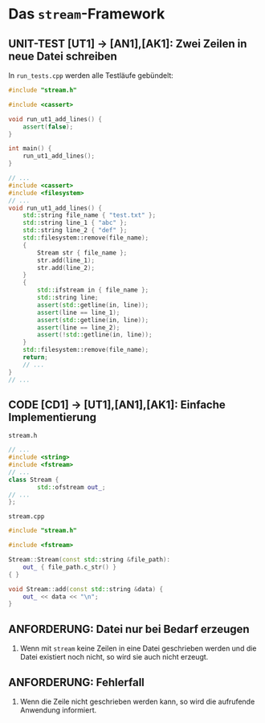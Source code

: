 # Das `stream`-Framework

## UNIT-TEST [UT1] -> [AN1],[AK1]: Zwei Zeilen in neue Datei schreiben

In `run_tests.cpp` werden alle Testläufe gebündelt:

```c++
#include "stream.h"

#include <cassert>

void run_ut1_add_lines() {
	assert(false);
}

int main() {
	run_ut1_add_lines();
}
```

```c++
// ...
#include <cassert>
#include <filesystem>
// ...
void run_ut1_add_lines() {
	std::string file_name { "test.txt" };
	std::string line_1 { "abc" };
	std::string line_2 { "def" };
	std::filesystem::remove(file_name);
	{
		Stream str { file_name };
		str.add(line_1);
		str.add(line_2);
	}
	{
		std::ifstream in { file_name };
		std::string line;
		assert(std::getline(in, line));
		assert(line == line_1);
		assert(std::getline(in, line));
		assert(line == line_2);
		assert(!std::getline(in, line));
	}
	std::filesystem::remove(file_name);
	return;
	// ...
}
// ...
```

## CODE [CD1] -> [UT1],[AN1],[AK1]: Einfache Implementierung

`stream.h`

```c++
// ...
#include <string>
#include <fstream>
// ...
class Stream {
		std::ofstream out_;
// ...
};
```

`stream.cpp`

```c++
#include "stream.h"

#include <fstream>

Stream::Stream(const std::string &file_path):
	out_ { file_path.c_str() }
{ }

void Stream::add(const std::string &data) {
	out_ << data << "\n";
}
```

## ANFORDERUNG: Datei nur bei Bedarf erzeugen

1. Wenn mit `stream` keine Zeilen in eine Datei geschrieben werden und
   die Datei existiert noch nicht, so wird sie auch nicht erzeugt.

## ANFORDERUNG: Fehlerfall

1. Wenn die Zeile nicht geschrieben werden kann, so wird die aufrufende
   Anwendung informiert.

